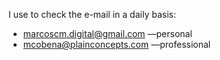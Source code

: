 I use to check the e-mail in a daily basis:

- [marcoscm.digital@gmail.com](mailto:marcoscm.digital@gmail.com) —personal
- [mcobena@plainconcepts.com](mailto:mcobena@plainconcepts.com) —professional
